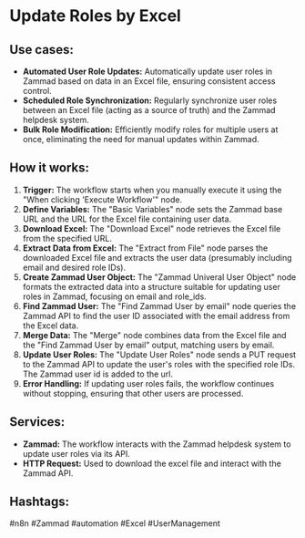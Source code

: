 # Update Roles by Excel

## Use cases:

- **Automated User Role Updates:** Automatically update user roles in Zammad based on data in an Excel file, ensuring consistent access control.
- **Scheduled Role Synchronization:** Regularly synchronize user roles between an Excel file (acting as a source of truth) and the Zammad helpdesk system.
- **Bulk Role Modification:** Efficiently modify roles for multiple users at once, eliminating the need for manual updates within Zammad.

## How it works:

1.  **Trigger:** The workflow starts when you manually execute it using the "When clicking 'Execute Workflow'" node.
2.  **Define Variables:** The "Basic Variables" node sets the Zammad base URL and the URL for the Excel file containing user data.
3.  **Download Excel:** The "Download Excel" node retrieves the Excel file from the specified URL.
4.  **Extract Data from Excel:** The "Extract from File" node parses the downloaded Excel file and extracts the user data (presumably including email and desired role IDs).
5.  **Create Zammad User Object:** The "Zammad Univeral User Object" node formats the extracted data into a structure suitable for updating user roles in Zammad, focusing on email and role_ids.
6.  **Find Zammad User:** The "Find Zammad User by email" node queries the Zammad API to find the user ID associated with the email address from the Excel data.
7.  **Merge Data:** The "Merge" node combines data from the Excel file and the "Find Zammad User by email" output, matching users by email.
8.  **Update User Roles:** The "Update User Roles" node sends a PUT request to the Zammad API to update the user's roles with the specified role IDs. The Zammad user id is added to the url.
9.  **Error Handling:** If updating user roles fails, the workflow continues without stopping, ensuring that other users are processed.

## Services:

-   **Zammad:** The workflow interacts with the Zammad helpdesk system to update user roles via its API.
-   **HTTP Request:** Used to download the excel file and interact with the Zammad API.

## Hashtags:

#n8n #Zammad #automation #Excel #UserManagement
